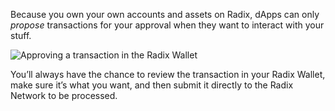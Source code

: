 Because you own your own accounts and assets on Radix, dApps can only _propose_ transactions for your approval when they want to interact with your stuff.

![Approving a transaction in the Radix Wallet](/quests-images/key/3-KeyImage_FrstTransactionQuest.webp)

You’ll always have the chance to review the transaction in your Radix Wallet, make sure it’s what you want, and then submit it directly to the Radix Network to be processed.
